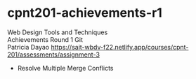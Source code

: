 # cpnt201-achievements-r1
Web Design Tools and Techniques\
Achievements Round 1 Git\
Patricia Dayao
https://sait-wbdv-f22.netlify.app/courses/cpnt-201/assessments/assignment-3
- Resolve Multiple Merge Conflicts
